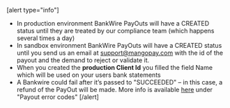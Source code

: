 [alert type="info"]
* In production environment BankWire PayOuts will have a CREATED status until they are treated by our compliance team (which happens several times a day)
* In sandbox environment BankWire PayOuts will have a CREATED status until you send us an email at support@mangopay.com with the id of the payout and the demand to reject or validate it.
* When you created the **production Client Id** you filled the field Name which will be used on your users bank statements
* A Bankwire could fail after it’s passed to "SUCCEEDED" – in this case, a refund of the PayOut will be made. More info is available [here](/guide/errors) under "Payout error codes"
[/alert]